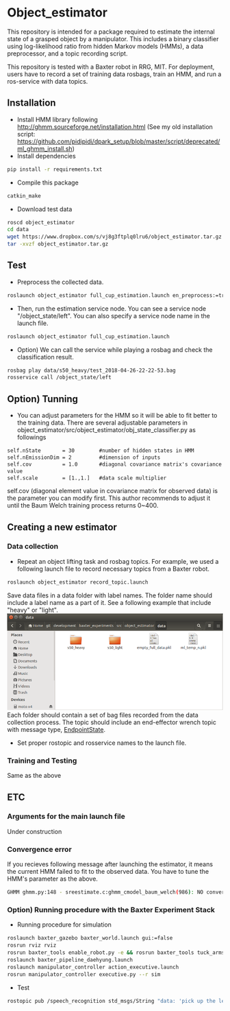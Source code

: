 # Object_estimator
This repository is intended for a package required to estimate the internal state of a grasped object by a manipulator. This includes a binary classifier using log-likelihood ratio from hidden Markov models (HMMs), a data preprocessor, and a topic recording script. 

This repository is tested with a Baxter robot in RRG, MIT. For deployment, users have to record a set of training data rosbags, train an HMM, and run a ros-service with data topics.

## Installation
- Install HMM library following http://ghmm.sourceforge.net/installation.html 
  (See my old installation script: https://github.com/pidipidi/dpark_setup/blob/master/script/deprecated/ml_ghmm_install.sh)
- Install dependencies
~~~~bash
pip install -r requirements.txt
~~~~
- Compile this package
~~~~bash
catkin_make
~~~~
- Download test data
~~~~bash
roscd object_estimator
cd data
wget https://www.dropbox.com/s/vj8g3ftplq0lru6/object_estimator.tar.gz
tar -xvzf object_estimator.tar.gz
~~~~

## Test
- Preprocess the collected data. 
~~~~bash
roslaunch object_estimator full_cup_estimation.launch en_preprocess:=true plot:=true
~~~~

- Then, run the estimation service node. You can see a service node "/object_state/left". You can also specify a service node name in the launch file.
~~~~bash
roslaunch object_estimator full_cup_estimation.launch 
~~~~

- Option) We can call the service while playing a rosbag and check the classification result.
~~~~bash
rosbag play data/s50_heavy/test_2018-04-26-22-22-53.bag
rosservice call /object_state/left
~~~~

## Option) Tunning
- You can adjust parameters for the HMM so it will be able to fit better to the training data. There are several adjustable parameters in object_estimator/src/object_estimator/obj_state_classifier.py as followings
~~~~
self.nState       = 30        #number of hidden states in HMM
self.nEmissionDim = 2         #dimension of inputs
self.cov          = 1.0       #diagonal covariance matrix's covariance value
self.scale        = [1.,1.]   #data scale multiplier
~~~~
self.cov (diagonal element value in covariance matrix for observed data) is the parameter you can modify first. This author recommends to adjust it until the Baum Welch training process returns 0~400. 

## Creating a new estimator
### Data collection
- Repeat an object lifting task and rosbag topics. For example, we used a following launch file to record necessary topics from a Baxter robot.
~~~~bash
roslaunch object_estimator record_topic.launch
~~~~
Save data files in a data folder with label names. The folder name should include a label name as a part of it. See a following example that include "heavy" or "light". 
![Alt text](docs/data_folder.png?raw=true "Data folder")
Each folder should contain a set of bag files recorded from the data collection process. The topic should include an end-effector wrench topic with message type, [EndpointState](msg/EndpointState.msg). 

- Set proper rostopic and rosservice names to the launch file.

### Training and Testing
Same as the above



## ETC
### Arguments for the main launch file
Under construction

### Convergence error
If you recieves following message after launching the estimator, it means the current HMM failed to fit to the observed data. You have to tune the HMM's parameter as the above. 
~~~~bash
GHMM ghmm.py:148 - sreestimate.c:ghmm_cmodel_baum_welch(986): NO convergence: log P(8.225583e+03) < log P-old(1.085295e+04)! (n = 2)
~~~~

### Option) Running procedure with the Baxter Experiment Stack
- Running procedure for simulation
~~~~bash
roslaunch baxter_gazebo baxter_world.launch gui:=false
rosrun rviz rviz
rosrun baxter_tools enable_robot.py -e && rosrun baxter_tools tuck_arms.py -u
roslaunch baxter_pipeline_daehyung.launch
roslaunch manipulator_controller action_executive.launch
rosrun manipulator_controller executive.py --r sim 
~~~~

- Test
~~~~bash
rostopic pub /speech_recognition std_msgs/String "data: 'pick up the left most'" 
~~~~
